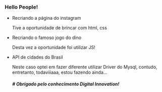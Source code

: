 ### Hello People!

- Recriando a página do instagram

	Tive a oportunidade de brincar com html, css

- Recriando o famoso jogo do dino

	Desta vez a oportunidade foi utilizar JS!

- API de cidades do Brasil

	Neste caso optei em fazer diferente utilizar Driver do Mysql, contudo, entretanto, todaviiiaaa, estou fazendo ainda...
	
	
	
	
	##### # Obrigado pelo conhecimento Digital Innovation!
